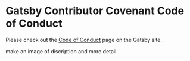 # Gatsby Contributor Covenant Code of Conduct

Please check out the [Code of Conduct](https://www.gatsbyjs.com/contributing/code-of-conduct/) page on the Gatsby site.

make an image of discription and more detail
